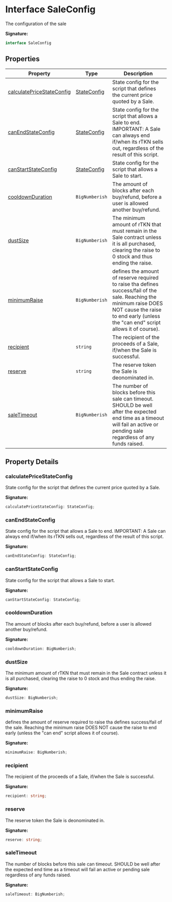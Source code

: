 
# Interface SaleConfig

The configuration of the sale

<b>Signature:</b>

```typescript
interface SaleConfig 
```

## Properties

|  Property | Type | Description |
|  --- | --- | --- |
|  [calculatePriceStateConfig](./saleconfig.md#calculatePriceStateConfig-property) | [StateConfig](./stateconfig.md) | State config for the script that defines the current price quoted by a Sale. |
|  [canEndStateConfig](./saleconfig.md#canEndStateConfig-property) | [StateConfig](./stateconfig.md) | State config for the script that allows a Sale to end. IMPORTANT: A Sale can always end if/when its rTKN sells out, regardless of the result of this script. |
|  [canStartStateConfig](./saleconfig.md#canStartStateConfig-property) | [StateConfig](./stateconfig.md) | State config for the script that allows a Sale to start. |
|  [cooldownDuration](./saleconfig.md#cooldownDuration-property) | `BigNumberish` | The amount of blocks after each buy/refund, before a user is allowed another buy/refund. |
|  [dustSize](./saleconfig.md#dustSize-property) | `BigNumberish` | The minimum amount of rTKN that must remain in the Sale contract unless it is all purchased, clearing the raise to 0 stock and thus ending the raise. |
|  [minimumRaise](./saleconfig.md#minimumRaise-property) | `BigNumberish` | defines the amount of reserve required to raise tha defines success/fail of the sale. Reaching the minimum raise DOES NOT cause the raise to end early (unless the "can end" script allows it of course). |
|  [recipient](./saleconfig.md#recipient-property) | `string` | The recipient of the proceeds of a Sale, if/when the Sale is successful. |
|  [reserve](./saleconfig.md#reserve-property) | `string` | The reserve token the Sale is deonominated in. |
|  [saleTimeout](./saleconfig.md#saleTimeout-property) | `BigNumberish` | The number of blocks before this sale can timeout. SHOULD be well after the expected end time as a timeout will fail an active or pending sale regardless of any funds raised. |

## Property Details

<a id="calculatePriceStateConfig-property"></a>

### calculatePriceStateConfig

State config for the script that defines the current price quoted by a Sale.

<b>Signature:</b>

```typescript
calculatePriceStateConfig: StateConfig;
```

<a id="canEndStateConfig-property"></a>

### canEndStateConfig

State config for the script that allows a Sale to end. IMPORTANT: A Sale can always end if/when its rTKN sells out, regardless of the result of this script.

<b>Signature:</b>

```typescript
canEndStateConfig: StateConfig;
```

<a id="canStartStateConfig-property"></a>

### canStartStateConfig

State config for the script that allows a Sale to start.

<b>Signature:</b>

```typescript
canStartStateConfig: StateConfig;
```

<a id="cooldownDuration-property"></a>

### cooldownDuration

The amount of blocks after each buy/refund, before a user is allowed another buy/refund.

<b>Signature:</b>

```typescript
cooldownDuration: BigNumberish;
```

<a id="dustSize-property"></a>

### dustSize

The minimum amount of rTKN that must remain in the Sale contract unless it is all purchased, clearing the raise to 0 stock and thus ending the raise.

<b>Signature:</b>

```typescript
dustSize: BigNumberish;
```

<a id="minimumRaise-property"></a>

### minimumRaise

defines the amount of reserve required to raise tha defines success/fail of the sale. Reaching the minimum raise DOES NOT cause the raise to end early (unless the "can end" script allows it of course).

<b>Signature:</b>

```typescript
minimumRaise: BigNumberish;
```

<a id="recipient-property"></a>

### recipient

The recipient of the proceeds of a Sale, if/when the Sale is successful.

<b>Signature:</b>

```typescript
recipient: string;
```

<a id="reserve-property"></a>

### reserve

The reserve token the Sale is deonominated in.

<b>Signature:</b>

```typescript
reserve: string;
```

<a id="saleTimeout-property"></a>

### saleTimeout

The number of blocks before this sale can timeout. SHOULD be well after the expected end time as a timeout will fail an active or pending sale regardless of any funds raised.

<b>Signature:</b>

```typescript
saleTimeout: BigNumberish;
```
